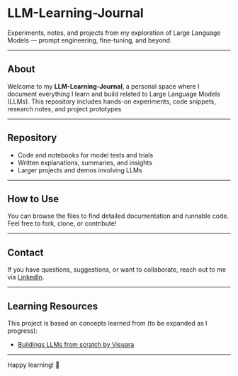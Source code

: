 # LLM-Learning-Journal

Experiments, notes, and projects from my exploration of Large Language Models — prompt engineering, fine-tuning, and beyond.

---

## About

Welcome to my **LLM-Learning-Journal**, a personal space where I document everything I learn and build related to Large Language Models (LLMs). This repository includes hands-on experiments, code snippets, research notes, and project prototypes

---

## Repository

- Code and notebooks for model tests and trials  
- Written explanations, summaries, and insights  
- Larger projects and demos involving LLMs  

---

## How to Use

You can browse the files to find detailed documentation and runnable code. Feel free to fork, clone, or contribute!

---

## Contact

If you have questions, suggestions, or want to collaborate, reach out to me via [LinkedIn](https://www.linkedin.com/in/syedirfanx/).

---

## Learning Resources
This project is based on concepts learned from (to be expanded as I progress):

- [Buildings LLMs from scratch by Visuara](https://www.youtube.com/playlist?list=PLPTV0NXA_ZSgsLAr8YCgCwhPIJNNtexWu)

---

Happy learning! 🚀
